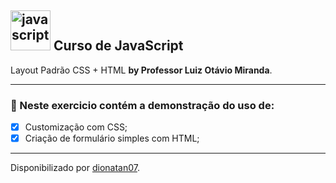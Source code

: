 <h2>
<a href="https://emoji.gg/emoji/3203-javascript">
<img src="https://cdn3.emoji.gg/emojis/3203-javascript.png" width="64px" height="64px" alt="javascript"></a>
Curso de JavaScript
</h2>

<p>Layout Padrão CSS + HTML <strong>by Professor Luiz Otávio Miranda</strong>.
</strong> 

<hr>

<h3>
🛑 Neste exercicio contém a demonstração do uso de:
</h3>

- [x] Customização com CSS;
- [x] Criação de formulário simples com HTML;

-----------------------------------------------

Disponibilizado por [dionatan07](https://www.linkedin.com/in/dionatandeandrade/ "LinkedIn").
